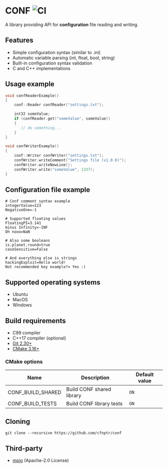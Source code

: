 # CONF ![CI](https://github.com/cfnptr/conf/actions/workflows/cmake.yml/badge.svg)

A library providing API for **configuration** file reading and writing.

## Features

* Simple configuration syntax (similar to .ini)
* Automatic variable parsing (int, float, bool, string)
* Built-in configuration syntax validation
* C and C++ implementations

## Usage example

```c++
void confReaderExample()
{
    conf::Reader confReader("settings.txt");

    int32 someValue;
    if (confReader.get("someValue", someValue))
    {
       // do something...
    }
}

void confWriterExample()
{
    conf::Writer confWriter("settings.txt");
	confWriter.writeComment("Settings file (v1.0.0)");
	confWriter.writeNewLine();
    confWriter.write("someValue", 1337);
}
```

## Configuration file example

```
# Conf comment syntax example
integerValue=123
NegativeOne=-1

# Supported floating values
FloatingPI=3.141
minus Infinity=-INF
Oh nooo=NaN

# Also some booleans
is.planet.round=true
caseSensitive=False

# And everything else is strings
hackingExploit=Hello world!
Not recommended key example?= Yes :)
```

## Supported operating systems

* Ubuntu
* MacOS
* Windows

## Build requirements

* C99 compiler
* C++17 compiler (optional)
* [Git 2.30+](https://git-scm.com/)
* [CMake 3.16+](https://cmake.org/)

### CMake options

| Name                | Description                | Default value |
|---------------------|----------------------------|---------------|
| CONF_BUILD_SHARED   | Build CONF shared library  | `ON`          |
| CONF_BUILD_TESTS    | Build CONF library tests   | `ON`          |

## Cloning

```
git clone --recursive https://github.com/cfnptr/conf
```

## Third-party

* [mpio](https://github.com/cfnptr/mpio/) (Apache-2.0 License)